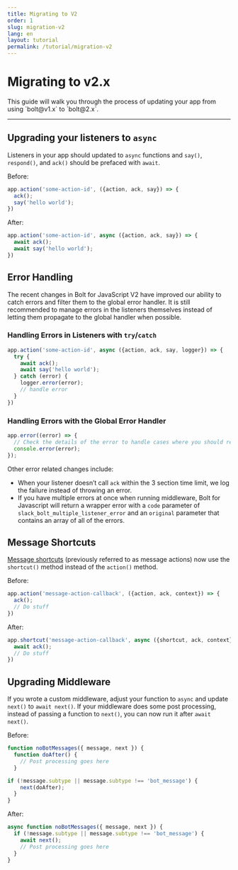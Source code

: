 ```yaml
---
title: Migrating to V2
order: 1
slug: migration-v2
lang: en
layout: tutorial
permalink: /tutorial/migration-v2
---
```

# Migrating to v2.x

<div class="section-content">
This guide will walk you through the process of updating your app from using `bolt@v1.x` to `bolt@2.x`. 
</div> 

---

## Upgrading your listeners to `async`

Listeners in your app should updated to `async` functions and `say()`,  `respond()`, and `ack()` should be prefaced with `await`.

Before:

```javascript
app.action('some-action-id', ({action, ack, say}) => { 
  ack();
  say('hello world');
})
```

After:

```javascript
app.action('some-action-id', async ({action, ack, say}) => { 
  await ack();
  await say('hello world');
})
```


## Error Handling

The recent changes in Bolt for JavaScript V2 have improved our ability to catch errors and filter them to the global error handler.  It is still recommended to manage errors in the listeners themselves instead of letting them propagate to the global handler when possible.

### Handling Errors in Listeners with `try`/`catch`

```javascript
app.action('some-action-id', async ({action, ack, say, logger}) => { 
  try {
    await ack();
    await say('hello world');
  } catch (error) {
    logger.error(error);
    // handle error
  }
})
```

### Handling Errors with the Global Error Handler

```javascript
app.error((error) => {
  // Check the details of the error to handle cases where you should retry sending a message or stop the app
  console.error(error);
});
```

Other error related changes include:

- When your listener doesn’t call `ack` within the 3 section time limit, we log the failure instead of throwing an error.
- If you have multiple errors at once when running middleware, Bolt for Javascript will return a wrapper error with a `code` parameter of `slack_bolt_multiple_listener_error` and an `original` parameter that contains an array of all of the errors. 


## Message Shortcuts

[Message shortcuts](https://api.slack.com/interactivity/shortcuts/using#message_shortcuts) (previously referred to as message actions) now use the `shortcut()` method instead of the `action()` method.

Before:

```javascript
app.action('message-action-callback', ({action, ack, context}) => {
  ack();
  // Do stuff
})
```

After:

```javascript
app.shortcut('message-action-callback', async ({shortcut, ack, context}) => {
  await ack();
  // Do stuff
})
```

## Upgrading Middleware

If you wrote a custom middleware, adjust your function to `async`  and update `next()` to `await next()`. If your middleware does some post processing, instead of passing a function to `next()`, you can now run it after `await next()`.

Before:

```javascript
function noBotMessages({ message, next }) {
  function doAfter() { 
    // Post processing goes here
  }

if (!message.subtype || message.subtype !== 'bot_message') {
    next(doAfter);
  }
}
```

After:

```javascript
async function noBotMessages({ message, next }) {
  if (!message.subtype || message.subtype !== 'bot_message') {
    await next();
    // Post processing goes here
  }
}
```
